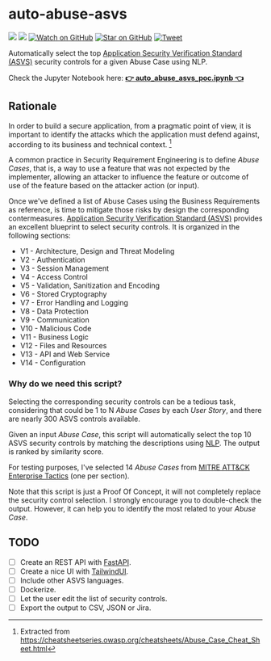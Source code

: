 # auto-abuse-asvs

![](https://img.shields.io/badge/lisense-MIT-green)
[![](https://img.shields.io/badge/LinkedIn-0077B5?logo=linkedin&logoColor=white)](https://www.linkedin.com/in/mllamazares/)
[![Watch on GitHub](https://img.shields.io/github/watchers/mllamazares/auto-abuse-asvs.svg?style=social)](https://github.com/mllamazares/auto-abuse-asvs/watchers)
[![Star on GitHub](https://img.shields.io/github/stars/mllamazares/auto-abuse-asvs.svg?style=social)](https://github.com/mllamazares/auto-abuse-asvs/stargazers)
[![Tweet](https://img.shields.io/twitter/url/https/github.com/mllamazares/STRIDE-vs-ASVS.svg?style=social)](https://twitter.com/intent/tweet?text=Check%20out%20auto-abuse-asvs%21%20https%3A%2F%2Fgithub.com%2Fmllamazares%2Fauto-abuse-asvs)

Automatically select the top [Application Security Verification Standard (ASVS)](https://owasp.org/www-project-application-security-verification-standard) security controls for a given Abuse Case using NLP.

Check the Jupyter Notebook here: **[👉 auto_abuse_asvs_poc.ipynb 👈](./nlp_auto_asvs_poc.ipynb)**

## Rationale 

In order to build a secure application, from a pragmatic point of view, it is important to identify the attacks which the application must defend against, according to its business and technical context. [^1]

A common practice in Security Requirement Engineering is to define *Abuse Cases*, that is, a way to use a feature that was not expected by the implementer, allowing an attacker to influence the feature or outcome of use of
the feature based on the attacker action (or input).

Once we've defined a list of Abuse Cases using the Business Requirements as reference, is time to mitigate those risks by design the corresponding contermeasures. [Application Security Verification Standard (ASVS)](https://owasp.org/www-project-application-security-verification-standard) provides an excellent blueprint to select security controls. It is organized in the following sections:

* V1 - Architecture, Design and Threat Modeling
* V2 - Authentication
* V3 - Session Management
* V4 - Access Control
* V5 - Validation, Sanitization and Encoding
* V6 - Stored Cryptography
* V7 - Error Handling and Logging
* V8 - Data Protection
* V9 - Communication
* V10 - Malicious Code
* V11 - Business Logic
* V12 - Files and Resources
* V13 - API and Web Service
* V14 - Configuration

### Why do we need this script?

Selecting the corresponding security controls can be a tedious task, considering that could be 1 to N *Abuse Cases* by each *User Story*, and there are nearly 300 ASVS controls available.

Given an input *Abuse Case*, this script will automatically select the top 10 ASVS security controls by matching the descriptions using [NLP](https://en.wikipedia.org/wiki/Natural_language_processing). The output is ranked by similarity score.

For testing purposes, I've selected 14 *Abuse Cases* from [MITRE ATT&CK Enterprise Tactics](https://attack.mitre.org/tactics/enterprise/) (one per section).

Note that this script is just a Proof Of Concept, it will not completely replace the security control selection. I strongly encourage you to double-check the output. However, it can help you to identify the most related to your *Abuse Case*.

## TODO
- [ ] Create an REST API with [FastAPI](https://fastapi.tiangolo.com/).
- [ ] Create a nice UI with [TailwindUI](https://tailwindui.com/).
- [ ] Include other ASVS languages.
- [ ] Dockerize.
- [ ] Let the user edit the list of security controls.
- [ ] Export the output to CSV, JSON or Jira. 

[^1]: Extracted from https://cheatsheetseries.owasp.org/cheatsheets/Abuse_Case_Cheat_Sheet.html
